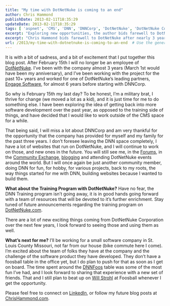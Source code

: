 ```yaml
---
title: "My time with DotNetNuke is coming to an end"
author: Chris Hammond
publishDate: 2013-02-11T18:35:29
updateDate: 2013-02-11T18:35:29
tags: [ 'aspnet', 'CMS', 'DNN', 'DNNCorp', 'DotNetNuke', 'DotNetNuke Corporation' ]
excerpt: "Exploring new opportunities, the author bids farewell to DotNetNuke after almost 3 years, setting sights on software development outside of the CMS space."
excerpt: "Chris Hammond bids farewell to DotNetNuke after nearly 3 years. He embarks on a new journey in software development while cherishing DNN memories."
url: /2013/my-time-with-dotnetnuke-is-coming-to-an-end  # Use the generated URL with year
---
```

<p>It is with a bit of sadness, and a bit of excitement that I put together this blog post. After February 15th I will no longer be an employee of <a href="https://www.dotnetnuke.com" target="_blank">DotNetNuke</a>. I’ve been with the company almost 3 years (March 1st would have been my anniversary), and I’ve been working with the project for the past 10+ years and worked for one of DotNetNuke’s leading partners, <a href="https://www.engagesoftware.com">Engage Software</a>, for almost 6 years before starting with DNNCorp.</p>  <p>So why is February 15th my last day? To be honest, I’m a military brat, I thrive for change (we moved a lot as a kid), and it is just time for me to do something else. I have been exploring the idea of getting back into more software development over the past year, as opposed to the training side of things, and have decided that I would like to work outside of the CMS space for a while.</p>  <p>That being said, I will miss a lot about DNNCorp and am very thankful for the opportunity that the company has provided for myself and my family for the past three years. I don’t foresee leaving the DNN space completely, I have a lot of websites that run on DotNetNuke, and I will continue to work on those, and new ones in the future. You will still see me, in the <a href="https://www.dotnetnuke.com/Resources/Forums.aspx">Forums</a>, in the <a href="https://www.dotnetnuke.com/Community/Community-Exchange.aspx">Community Exchange</a>, <a href="https://www.chrishammond.com/">blogging</a> and attending DotNetNuke events around the world. But I will once again be just another community member, doing DNN for fun, for hobby, for various projects, back to my roots, the way things started for me with DNN, building websites because I wanted to build them.</p>  <p><strong>What about the Training Program with DotNetNuke?</strong> Have no fear, the DNN Training program isn’t going away, it is in good hands going forward with a team of resources that will be devoted to it’s further enrichment. Stay tuned of future announcements regarding the training program on <a href="https://www.dotnetnuke.com">DotNetNuke.com</a>.</p>  <p>There are a lot of new exciting things coming from DotNetNuke Corporation over the next few years, I look forward to seeing those and using them as well.</p>  <p><strong>What’s next for me?</strong> I’ll be working for a small software company in St. Louis County Missouri, not far from our house (bike commute here I come). I’m excited about the team of folks they have at the company and the challenge of the software product they have developed. They don’t have a foosball table in the office yet, but I do plan to push for that as soon as I get on board. The time spent around the <a href="https://www.dnnfoos.com">DNNFoos</a> table was some of the most fun I’ve had, and I look forward to sharing that experience with a new set of friends. That and I still plan to beat up on <a href="https://www.willstrohl.com">Will Strohl</a> at Foosball whenever I get the opportunity.</p>  <p>Please feel free to connect on <a href="https://lnkd.in/HMj8HH">LinkedIn</a>, or follow my future blog posts at <a href="https://www.chrishammond.com/">ChrisHammond.com</a>.</p>

